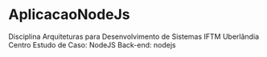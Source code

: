 # AplicacaoNodeJs
Disciplina Arquiteturas para Desenvolvimento de Sistemas IFTM Uberlândia Centro
Estudo de Caso: NodeJS
Back-end: nodejs

